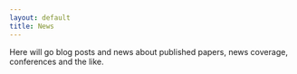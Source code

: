 ```yaml
---
layout: default
title: News 
---
```


Here will go blog posts and news about published papers, news coverage, conferences and the like.
